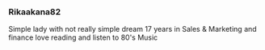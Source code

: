 ### Rikaakana82
Simple lady with not really simple dream 
17 years in Sales & Marketing and finance 
love reading and listen to 80's Music 

